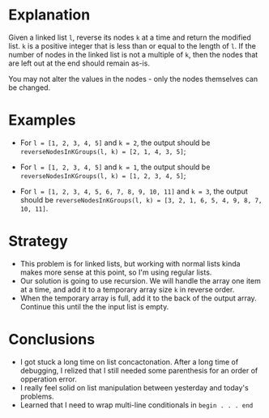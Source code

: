 # Explanation

Given a linked list `l`, reverse its nodes `k` at a time and return the modified list. `k` is a positive integer that is less than or equal to the length of `l`. 
If the number of nodes in the linked list is not a multiple of `k`, then the nodes that are left out at the end should remain as-is.

You may not alter the values in the nodes - only the nodes themselves can be changed.

# Examples

* For `l = [1, 2, 3, 4, 5]` and `k = 2`, the output should be
`reverseNodesInKGroups(l, k) = [2, 1, 4, 3, 5]`;

* For `l = [1, 2, 3, 4, 5]` and `k = 1`, the output should be
`reverseNodesInKGroups(l, k) = [1, 2, 3, 4, 5]`;

* For `l = [1, 2, 3, 4, 5, 6, 7, 8, 9, 10, 11]` and `k = 3`, the output should be
`reverseNodesInKGroups(l, k) = [3, 2, 1, 6, 5, 4, 9, 8, 7, 10, 11]`.

# Strategy

* This problem is for linked lists, but working with normal lists kinda makes more sense at this point, so I'm using regular lists.
* Our solution is going to use recursion. We will handle the array one item at a time, and add it to a temporary array size `k` in reverse order.
* When the temporary array is full, add it to the back of the output array. Continue this until the the input list is empty.

# Conclusions
* I got stuck a long time on list concactonation. After a long time of debugging, I relized that I still needed some parenthesis for an order of opperation error.
* I really feel solid on list manipulation between yesterday and today's problems.
* Learned that I need to wrap multi-line conditionals in `begin . . . end`
